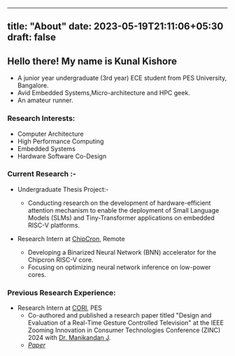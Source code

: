 
---
title: "About"
date: 2023-05-19T21:11:06+05:30
draft: false
---
## Hello there! My name is Kunal Kishore

- A junior year undergraduate (3rd year) ECE student from PES University, Bangalore.
- Avid Embedded Systems,Micro-architecture and HPC geek.
- An amateur runner.

### Research Interests:

- Computer Architecture 
- High Performance Computing 
- Embedded Systems
- Hardware Software Co-Design

### Current Research :-

- Undergraduate Thesis Project:-
    - Conducting research on the development of hardware-efficient attention mechanism to enable
      the deployment of Small Language Models (SLMs) and Tiny-Transformer applications on embedded
      RISC-V platforms.

- Research Intern at [ChipCron](https://chipcron-pvt-ltd.github.io/webpage/), Remote
    - Developing a Binarized Neural Network (BNN) accelerator for the Chipcron RISC-V core. 
    - Focusing on optimizing neural network inference on low-power cores.


### Previous Research Experience:

- Research Intern at [CORI](https://cori.pes.edu/), PES
    - Co-authored and published a research paper titled "Design and Evaluation of a Real-Time Gesture
      Controlled Television" at the IEEE Zooming Innovation in Consumer Technologies Conference (ZINC) 
      2024 with [Dr. Manikandan J](https://scholar.google.com/citations?hl=en&user=Xw--zsIAAAAJ).
    - *[Paper](https://ieeexplore.ieee.org/abstract/document/10579372)*

<!-- ### Previous Work Experience: -->
<!---->
<!-- - CPU Verification Intern (Summer 2022) at [InCore Semiconductor](https://incoresemi.com/) -->
<!-- - SoC Intern (Summer 2023) at [InCore Semiconductor](https://incoresemi.com/) -->

